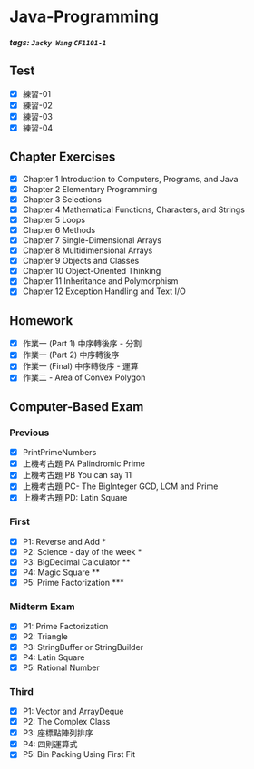 # Java-Programming

##### tags: `Jacky Wang` `CF1101-1`

## Test

- [x] 練習-01
- [x] 練習-02
- [x] 練習-03
- [x] 練習-04

## Chapter Exercises

- [x] Chapter  1 Introduction to Computers, Programs, and Java
- [x] Chapter  2 Elementary Programming
- [x] Chapter  3 Selections
- [x] Chapter  4 Mathematical Functions, Characters, and Strings
- [x] Chapter  5 Loops
- [x] Chapter  6 Methods
- [x] Chapter  7 Single-Dimensional Arrays
- [x] Chapter  8 Multidimensional Arrays
- [x] Chapter  9 Objects and Classes
- [x] Chapter 10 Object-Oriented Thinking
- [x] Chapter 11 Inheritance and Polymorphism
- [x] Chapter 12 Exception Handling and Text I/O

## Homework

- [x] 作業一 (Part 1) 中序轉後序 - 分割
- [x] 作業一 (Part 2) 中序轉後序
- [x] 作業一 (Final) 中序轉後序 - 運算
- [x] 作業二 - Area of Convex Polygon

## Computer-Based Exam

### Previous

- [x] PrintPrimeNumbers
- [x] 上機考古題 PA Palindromic Prime
- [x] 上機考古題 PB You can say 11
- [x] 上機考古題 PC- The BigInteger GCD, LCM and Prime
- [x] 上機考古題 PD: Latin Square

### First

- [x] P1: Reverse and Add *
- [x] P2: Science - day of the week *
- [x] P3: BigDecimal Calculator **
- [x] P4: Magic Square **
- [x] P5: Prime Factorization ***

### Midterm Exam

- [x] P1: Prime Factorization
- [x] P2: Triangle
- [x] P3: StringBuffer or StringBuilder
- [x] P4: Latin Square
- [x] P5: Rational Number

### Third

- [x] P1: Vector and ArrayDeque
- [x] P2: The Complex Class
- [x] P3: 座標點陣列排序
- [x] P4: 四則運算式
- [x] P5: Bin Packing Using First Fit
